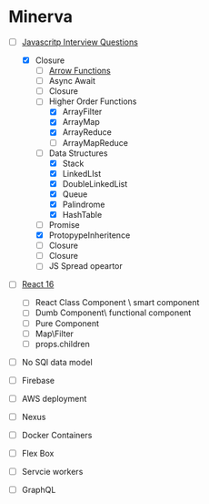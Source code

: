 # Minerva
* [ ] [Javascritp Interview Questions](https://github.com/RajatBanerjee/JSInterviewQuestions) 
    * [x] Closure
		* [ ] [Arrow Functions](https://developer.mozilla.org/en-US/docs/Web/JavaScript/Reference/Functions/Arrow_functions)
		* [ ] Async Await
		* [ ] Closure
		* [ ] Higher Order Functions
			* [x] ArrayFilter
			* [x] ArrayMap
			* [x] ArrayReduce
			* [ ] ArrayMapReduce
		* [ ] Data Structures
			* [x] Stack
			* [x] LinkedLIst
			* [x] DoubleLinkedList
			* [x] Queue
			* [x] Palindrome
			* [x] HashTable
		* [ ] Promise
		* [x] ProtopypeInheritence
		* [ ] Closure
		* [ ] Closure
		* [ ] JS Spread opeartor
* [ ]  [React 16](https://github.com/RajatBanerjee/react-learnings)
	* [ ]  React Class Component \ smart component
	* [ ]  Dumb Component\ functional component
	* [ ]  Pure Component
	* [ ]  Map\Filter
	* [ ]  props.children
* [ ]  No SQl data model
* [ ]  Firebase
* [ ]  AWS deployment
* [ ]  Nexus
* [ ]  Docker Containers
* [ ]  Flex Box
* [ ]  Servcie workers
* [ ]  GraphQL


